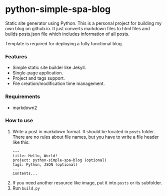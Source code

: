 # python-simple-spa-blog

Static site generator using Python. This is a personal project for building my own blog on github.io.
It just converts markdown files to html files and builds posts.json file which includes information of all posts.

Template is required for deploying a fully functional blog.

### Features
 - Simple static site builder like Jekyll.
 - Single-page application.
 - Project and tags support.
 - File creation/modification time management.

### Requirements
 - markdown2

### How to use
 1. Write a post in markdown format. It should be located in ```posts``` folder. There are no rules about file names, but you have to write a file header like this:
    ```
    ---
    title: Hello, World!
    project: python-simple-spa-blog (optional)
    tags: Python, JSON (optional)
    ---
    Contents...
    ```
 2. If you need another resource like image, put it into ```posts``` or its subfolder.
 3. Run ```build.py```

